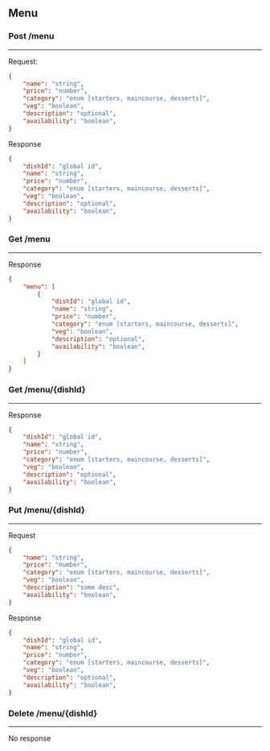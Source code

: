 ## Menu

### Post /menu
---------------
Request:
```json
{
    "name": "string",
    "price": "number",
    "category": "enum [starters, maincourse, desserts]",
    "veg": "boolean",
    "description": "optional",
    "availability": "boolean",
}
```
Response
```json
{
    "dishId": "global id",
    "name": "string",
    "price": "number",
    "category": "enum [starters, maincourse, desserts]",
    "veg": "boolean",
    "description": "optional",
    "availability": "boolean",
}
```

### Get /menu
----------
Response
```json
{
    "menu": [
        {
            "dishId": "global id",
            "name": "string",
            "price": "number",
            "category": "enum [starters, maincourse, desserts]",
            "veg": "boolean",
            "description": "optional",
            "availability": "boolean",
        }       
    ]
}
```

### Get /menu/{dishId}
------------------
Response 
```json
{
    "dishId": "global id",
    "name": "string",
    "price": "number",
    "category": "enum [starters, maincourse, desserts]",
    "veg": "boolean",
    "description": "optional",
    "availability": "boolean",
}
```

### Put /menu/{dishId}
-------------------
Request
```json
{
    "name": "string",
    "price": "number",
    "category": "enum [starters, maincourse, desserts]",
    "veg": "boolean",
    "description": "some desc",
    "availability": "boolean",
}
```
Response
```json
{
    "dishId": "global id",
    "name": "string",
    "price": "number",
    "category": "enum [starters, maincourse, desserts]",
    "veg": "boolean",
    "description": "optional",
    "availability": "boolean",
}
```

### Delete /menu/{dishId}
---------------------
No response



